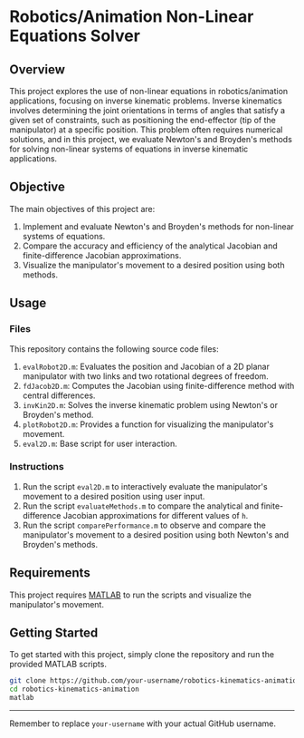 # Robotics/Animation Non-Linear Equations Solver

## Overview

This project explores the use of non-linear equations in robotics/animation applications, focusing on inverse kinematic problems. Inverse kinematics involves determining the joint orientations in terms of angles that satisfy a given set of constraints, such as positioning the end-effector (tip of the manipulator) at a specific position. This problem often requires numerical solutions, and in this project, we evaluate Newton's and Broyden's methods for solving non-linear systems of equations in inverse kinematic applications.

## Objective

The main objectives of this project are:

1. Implement and evaluate Newton's and Broyden's methods for non-linear systems of equations.
2. Compare the accuracy and efficiency of the analytical Jacobian and finite-difference Jacobian approximations.
3. Visualize the manipulator's movement to a desired position using both methods.

## Usage

### Files

This repository contains the following source code files:

1. `evalRobot2D.m`: Evaluates the position and Jacobian of a 2D planar manipulator with two links and two rotational degrees of freedom.
2. `fdJacob2D.m`: Computes the Jacobian using finite-difference method with central differences.
3. `invKin2D.m`: Solves the inverse kinematic problem using Newton's or Broyden's method.
4. `plotRobot2D.m`: Provides a function for visualizing the manipulator's movement.
5. `eval2D.m`: Base script for user interaction.

### Instructions

1. Run the script `eval2D.m` to interactively evaluate the manipulator's movement to a desired position using user input.
2. Run the script `evaluateMethods.m` to compare the analytical and finite-difference Jacobian approximations for different values of `h`.
3. Run the script `comparePerformance.m` to observe and compare the manipulator's movement to a desired position using both Newton's and Broyden's methods.

## Requirements

This project requires [MATLAB](https://www.mathworks.com/products/matlab.html) to run the scripts and visualize the manipulator's movement.

## Getting Started

To get started with this project, simply clone the repository and run the provided MATLAB scripts.

```bash
git clone https://github.com/your-username/robotics-kinematics-animation.git
cd robotics-kinematics-animation
matlab
```
---
Remember to replace `your-username` with your actual GitHub username.

